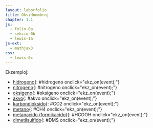 ```yaml
---
layout: laborfolio
title: Oksidnombroj
chapter: 1.1
js:
  - folio-0a
  - sekcio-0b
  - lewis-1a
js-ext:
  - mathjax3
css:
  - lewis-0c
---
```


Ekzemploj:
- [hidrogeno](#){: #hidrogeno onclick="ekz_on(event);"}
- [nitrogeno](#){: #nitrogeno onclick="ekz_on(event);"}
- [oksigeno](#){: #oksigeno onclick="ekz_on(event);"}
- [akvo](#){: #akvo onclick="ekz_on(event);"}
- [karbondioksido](#){: #CO2 onclick="ekz_on(event);"}
- [metano](#){: #CH4 onclick="ekz_on(event);"}
- [metanacido (formikacido)](#){: #HCOOH onclick="ekz_on(event);"}
- [dimetilsulfido](#){: #DMS onclick="ekz_on(event);"}

<script>

/*
const H_ =  [["H","3:"]];
const H2 = [["H","3."],["H","9."]]
const N2 =  [["N","3;9:"],["N","9;3:"]];
const O2 =  [["O","3%:::"],["O","9%:::"]];
const H2O = [["O","Z:a.A.a:"],["H","m e.",1,180-51.5],["H","e.",1,180+51.5]];
const CO2 = [["O","3%:::",-1],["C","3:9:"],["O","9%:::"]];
const CH4 = [["H","3.",-1],["C","3%...."],["H","9."],["H","6.",1,360],["H","0.",1,180]];
const COOH = [["C","1:5:"],["O","",1,30],["O","",1,120],["H"]];
const CH3_ = [["H"],["C"],["H","",1,0],["H","",1,180]];
const _CH3 = [["C"],["H"],["H","",1,0],["H","",1,180]];
const S = [["S","3.9."]];
*/

const grupoj = {
  OH: { a: "OH", l: { o: "3-h" } },
  _CH3: { a: "CH3", l: { c: "pmo-h1 6<h2 7>h3" }}, // angulo al samebena H: pmo = 109°(-45°)
  CH3_: { a: "CH3", l: { c: "omp-h1 6<h2 5>h3" }} // angulo al samebena H: omp = (45°)-109°
}

const molekulo = { // kiel ni difinu prezenton de ligoj kiel paroj? plej bone iel malloke por povi ŝalti la prezenton de la tuta formulo facile 
  H2:  { a: "H2", l: { h1: "3-h2" } }, // l: angulo, ligtipo, celatomo
  O2:  { a: "O2", l: { o1: "3=o2" }, e: { o1: "7:y:", o2: "1:5:" } }, // e-paroj de unua O: ĉe horloĝ-ciferoj 7 kaj 11 (y), de dua O: ĉe ciferoj 1 kaj 5
  N2:  { a: "N2", l: { n1: "3#n2" }, e: { n1: "9:", n2: "3:" } },
  H2O: { a: "OH2", l: { o: "dme-h1 mA-h2" }, e: { o: "Z:ma:" } }, // anguloj de H: dme = 180°-51,5° A = +105°, anguloj de e-paroj: mZ = -42° a = +85°
  CO2: { a: "CO2", l: { c: "3=o2 9=o1" }, e: { o1: "7:y:", o2: "1:5:" } },
  CH4: { a: "CH4", l: { c: "0-h1 3-h2 6-h3 9-h4"} }, // l: pli mallonge eble: "-% h1 h2 h3 h4"
  HCO_OH: { a: "CHO", l: { c: "9-h 1=o 5-OH" }, e: { o: "5:x:" }}, // OH referencas al grupoj, e-paroj de O-atomo: ĉe horloĝciferoj 5 kaj 10 (x)
  DMS: { a: "S", l: { s: "3o-_CH3 k-CH3_" }}, // fakte angulo S-C-C estas 99°, sed ni simpligas al 90°
}


const molekuloj = {
    hidrogeno: molekulo.H2,
    nitrogeno: molekulo.N2,
    oksigeno: molekulo.O2,
    akvo: molekulo.H2O,
    CO2: molekulo.CO2,
    CH4: molekulo.CH4,
    HCOOH: molekulo.HCO_OH,
    DMS: molekulo.DMS // (CH₃)₂S
}
  

function ekz_on(event) {
    event.preventDefault();
    frm = event.target.id;

    // malplenigu
    const on = ĝi("#on_enhavo");
    on.textContent = "";
    const lewis = new Lewis(on);

    // desegnu formulon kiel Lewis-strukturon   
    const molekulo = molekuloj[frm];
    lewis.molekulo(molekulo,grupoj);
}

</script>

<svg id="oksidnro"
    version="1.1" 
    xmlns="http://www.w3.org/2000/svg" 
    xmlns:xlink="http://www.w3.org/1999/xlink" width="600" viewBox="-30 -20 150 60">
  <g id="on_enhavo"></g>
</svg>


